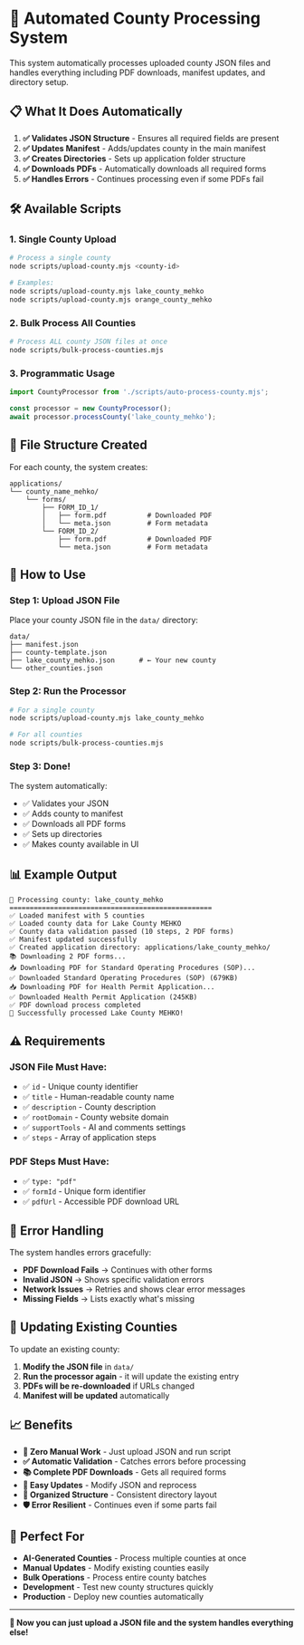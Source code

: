 # 🚀 Automated County Processing System

This system automatically processes uploaded county JSON files and handles everything including PDF downloads, manifest updates, and directory setup.

## 📋 **What It Does Automatically**

1. **✅ Validates JSON Structure** - Ensures all required fields are present
2. **✅ Updates Manifest** - Adds/updates county in the main manifest
3. **✅ Creates Directories** - Sets up application folder structure
4. **✅ Downloads PDFs** - Automatically downloads all required forms
5. **✅ Handles Errors** - Continues processing even if some PDFs fail

## 🛠️ **Available Scripts**

### **1. Single County Upload**
```bash
# Process a single county
node scripts/upload-county.mjs <county-id>

# Examples:
node scripts/upload-county.mjs lake_county_mehko
node scripts/upload-county.mjs orange_county_mehko
```

### **2. Bulk Process All Counties**
```bash
# Process ALL county JSON files at once
node scripts/bulk-process-counties.mjs
```

### **3. Programmatic Usage**
```javascript
import CountyProcessor from './scripts/auto-process-county.mjs';

const processor = new CountyProcessor();
await processor.processCounty('lake_county_mehko');
```

## 📁 **File Structure Created**

For each county, the system creates:
```
applications/
└── county_name_mehko/
    └── forms/
        ├── FORM_ID_1/
        │   ├── form.pdf          # Downloaded PDF
        │   └── meta.json         # Form metadata
        └── FORM_ID_2/
            ├── form.pdf          # Downloaded PDF
            └── meta.json         # Form metadata
```

## 🔧 **How to Use**

### **Step 1: Upload JSON File**
Place your county JSON file in the `data/` directory:
```
data/
├── manifest.json
├── county-template.json
├── lake_county_mehko.json      # ← Your new county
└── other_counties.json
```

### **Step 2: Run the Processor**
```bash
# For a single county
node scripts/upload-county.mjs lake_county_mehko

# For all counties
node scripts/bulk-process-counties.mjs
```

### **Step 3: Done!**
The system automatically:
- ✅ Validates your JSON
- ✅ Adds county to manifest
- ✅ Downloads all PDF forms
- ✅ Sets up directories
- ✅ Makes county available in UI

## 📊 **Example Output**

```
🚀 Processing county: lake_county_mehko
==================================================
✅ Loaded manifest with 5 counties
✅ Loaded county data for Lake County MEHKO
✅ County data validation passed (10 steps, 2 PDF forms)
✅ Manifest updated successfully
✅ Created application directory: applications/lake_county_mehko/
📚 Downloading 2 PDF forms...
📥 Downloading PDF for Standard Operating Procedures (SOP)...
✅ Downloaded Standard Operating Procedures (SOP) (679KB)
📥 Downloading PDF for Health Permit Application...
✅ Downloaded Health Permit Application (245KB)
✅ PDF download process completed
🎉 Successfully processed Lake County MEHKO!
```

## ⚠️ **Requirements**

### **JSON File Must Have:**
- ✅ `id` - Unique county identifier
- ✅ `title` - Human-readable county name
- ✅ `description` - County description
- ✅ `rootDomain` - County website domain
- ✅ `supportTools` - AI and comments settings
- ✅ `steps` - Array of application steps

### **PDF Steps Must Have:**
- ✅ `type: "pdf"`
- ✅ `formId` - Unique form identifier
- ✅ `pdfUrl` - Accessible PDF download URL

## 🚨 **Error Handling**

The system handles errors gracefully:
- **PDF Download Fails** → Continues with other forms
- **Invalid JSON** → Shows specific validation errors
- **Network Issues** → Retries and shows clear error messages
- **Missing Fields** → Lists exactly what's missing

## 🔄 **Updating Existing Counties**

To update an existing county:
1. **Modify the JSON file** in `data/`
2. **Run the processor again** - it will update the existing entry
3. **PDFs will be re-downloaded** if URLs changed
4. **Manifest will be updated** automatically

## 📈 **Benefits**

- **🚀 Zero Manual Work** - Just upload JSON and run script
- **✅ Automatic Validation** - Catches errors before processing
- **📚 Complete PDF Downloads** - Gets all required forms
- **🔄 Easy Updates** - Modify JSON and reprocess
- **📁 Organized Structure** - Consistent directory layout
- **🛡️ Error Resilient** - Continues even if some parts fail

## 🎯 **Perfect For**

- **AI-Generated Counties** - Process multiple counties at once
- **Manual Updates** - Modify existing counties easily
- **Bulk Operations** - Process entire county batches
- **Development** - Test new county structures quickly
- **Production** - Deploy new counties automatically

---

**🎉 Now you can just upload a JSON file and the system handles everything else!**
